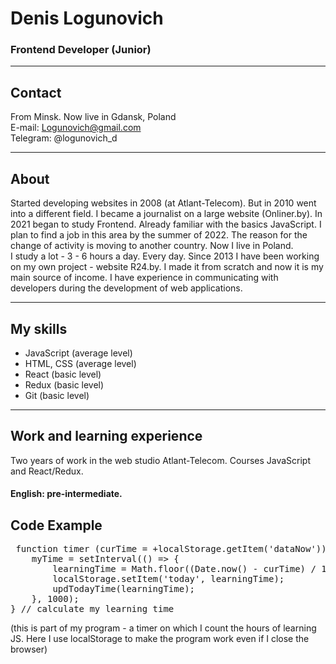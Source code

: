 # Denis Logunovich #
### Frontend Developer (Junior) ###

***

## Contact ## 
From Minsk. Now live in Gdansk, Poland  
E-mail: Logunovich@gmail.com  
Telegram: @logunovich_d

***

## About ##
Started developing websites in 2008 (at Atlant-Telecom). But in 2010 went into a different field. I became a journalist on a large website (Onliner.by). In 2021 began to study Frontend. Already familiar with the basics JavaScript. I plan to find a job in this area by the summer of 2022. The reason for the change of activity is moving to another country. Now I live in Poland.  
I study a lot - 3 - 6 hours a day. Every day. Since 2013 I have been working on my own project - website R24.by. I made it from scratch and now it is my main source of income. I have experience in communicating with developers during the development of web applications.

***

## My skills ##
* JavaScript (average level)
* HTML, CSS (average level)
* React (basic level)
* Redux (basic level)
* Git (basic level)

***

## Work and learning experience ##
Two years of work in the web studio Atlant-Telecom. Courses JavaScript and React/Redux.  
#### English: pre-intermediate. #### 

## Code Example ## 

<pre> function timer (curTime = +localStorage.getItem('dataNow')) {  
    myTime = setInterval(() => {  
        learningTime = Math.floor((Date.now() - curTime) / 1000) + oldTime;  
        localStorage.setItem('today', learningTime);  
        updTodayTime(learningTime);  
    }, 1000);  
} // calculate my learning time</pre>

(this is part of my program - a timer on which I count the hours of learning JS. Here I use localStorage to make the program work even if I close the browser)